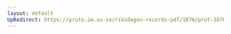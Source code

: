 ```yaml
---
layout: default
UpRedirect: https://pruto.im.uu.se/riksdagen-records-pdf/1876/prot-1876--ak--036.pdf
---
```


